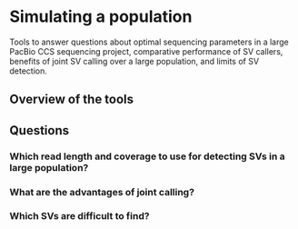 # Simulating a population

Tools to answer questions about optimal sequencing parameters in a large PacBio CCS sequencing project, comparative performance of SV callers, benefits of joint SV calling over a large population, and limits of SV detection.

## Overview of the tools


## Questions

### Which read length and coverage to use for detecting SVs in a large population?

### What are the advantages of joint calling?

### Which SVs are difficult to find?
